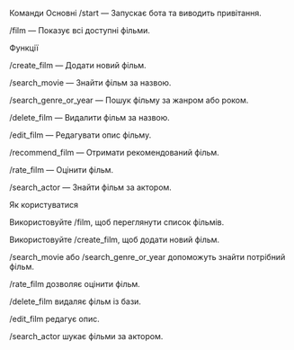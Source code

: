 Команди
Основні
/start — Запускає бота та виводить привітання.

/film — Показує всі доступні фільми.

Функції

/create_film — Додати новий фільм.

/search_movie — Знайти фільм за назвою.

/search_genre_or_year — Пошук фільму за жанром або роком.

/delete_film — Видалити фільм за назвою.

/edit_film — Редагувати опис фільму.

/recommend_film — Отримати рекомендований фільм.

/rate_film — Оцінити фільм.

/search_actor — Знайти фільм за актором.

Як користуватися

Використовуйте /film, щоб переглянути список фільмів.

Використовуйте /create_film, щоб додати новий фільм.

/search_movie або /search_genre_or_year допоможуть знайти потрібний фільм.

/rate_film дозволяє оцінити фільм.

/delete_film видаляє фільм із бази.

/edit_film редагує опис.

/search_actor шукає фільми за актором.